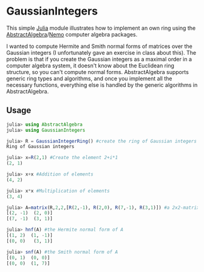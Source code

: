 # GaussianIntegers

This simple [Julia](https://julialang.org) module illustrates how to implement an own ring using the
[AbstractAlgebra](https://github.com/Nemocas/AbstractAlgebra.jl)/[Nemo](https://github.com/Nemocas/Nemo.jl) computer algebra packages.

I wanted to compute Hermite and Smith normal forms of matrices
over the Gaussian integers (I unfortunately gave an exercise in class about this). The problem is that if you create the Gaussian integers as a maximal order in a computer algebra system, it doesn't know about the Euclidean ring structure, so you can't compute normal forms. AbstractAlgebra supports generic ring types and algorithms, and once you implement all the necessary functions, everything else is handled by the generic algorithms in AbstractAlgebra.

## Usage

```julia
julia> using AbstractAlgebra
julia> using GaussianIntegers

julia> R = GaussianIntegerRing() #create the ring of Gaussian integers
Ring of Gaussian integers

julia> x=R(2,1) #Create the element 2+i*1
(2, 1)

julia> x+x #Addition of elements
(4, 2)

julia> x*x #Multiplication of elements
(3, 4)

julia> A=matrix(R,2,2,[R(2,-1), R(2,0), R(7,-1), R(3,1)]) #a 2x2-matrix
[(2, -1)  (2, 0)]
[(7, -1)  (3, 1)]

julia> hnf(A) #the Hermite normal form of A
[(1, 2)  (1, -1)]
[(0, 0)   (3, 1)]

julia> snf(A) #the Smith normal form of A
[(0, 1)  (0, 0)]
[(0, 0)  (1, 7)]
```
